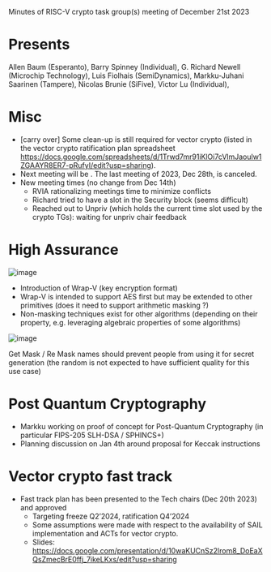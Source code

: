 Minutes of RISC-V crypto task group(s) meeting of December 21st 2023


# Presents

Allen Baum (Esperanto),
Barry Spinney (Individual),
G. Richard Newell (Microchip Technology),
Luis Fiolhais (SemiDynamics),
Markku-Juhani Saarinen (Tampere),
Nicolas Brunie (SiFive),
Victor Lu (Individual),


# Misc

- [carry over] Some clean-up is still required for vector crypto (listed in the vector crypto ratification plan spreadsheet https://docs.google.com/spreadsheets/d/1Trwd7mr91iKlOi7cVlmJaoulw1ZGAAYR8ER7-pRufyI/edit?usp=sharing).
- Next meeting will be <TBD>. The last meeting of 2023, Dec 28th, is canceled.
- New meeting times (no change from Dec 14th)
     - RVIA rationalizing meetings time to minimize conflicts
     - Richard tried to have a slot in the Security block (seems difficult)
     - Reached out to Unpriv (which holds the current time slot used by the crypto TGs): waiting for unpriv chair feedback


# High Assurance

![image](https://github.com/riscv-admin/post-quantum-cryptography/assets/82109999/bc352ba0-3e6b-4e7e-80b4-b003f5847fe6)

- Introduction of Wrap-V (key encryption format)
- Wrap-V is intended to support AES first but may be extended to other primitives (does it need to support arithmetic masking ?)
- Non-masking techniques exist for other algorithms (depending on their property, e.g. leveraging algebraic properties of some algorithms)


![image](https://github.com/riscv-admin/post-quantum-cryptography/assets/82109999/4d87b91c-d7d4-4b32-b67d-f0c52068204e)


Get Mask / Re Mask names should prevent people from using it for secret generation (the random is not expected to have sufficient quality for this use case)

# Post Quantum Cryptography

- Markku working on proof of concept for Post-Quantum Cryptography (in particular FIPS-205 SLH-DSA / SPHINCS+)
- Planning discussion on Jan 4th around proposal for Keccak instructions


# Vector crypto fast track

- Fast track plan has been presented to the Tech chairs (Dec 20th 2023) and approved
    - Targeting freeze Q2’2024, ratification Q4’2024
    - Some assumptions were made with respect to the availability of SAIL implementation and ACTs for vector crypto.
    - Slides: https://docs.google.com/presentation/d/10waKUCnSz2lrom8_DoEaXQsZmecBrE0ffj_7ikeLKxs/edit?usp=sharing
